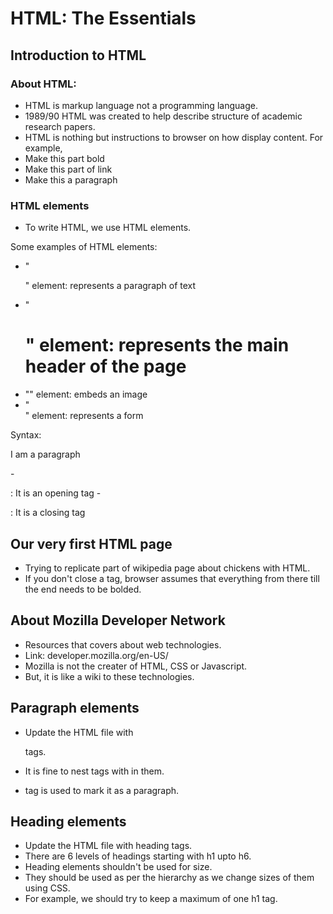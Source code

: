 # HTML: The Essentials

## Introduction to HTML

### About HTML:

- HTML is markup language not a programming language.
- 1989/90 HTML was created to help describe structure of academic research papers.
- HTML is nothing but instructions to browser on how display content.
  For example,
- Make this part bold
- Make this part of link
- Make this a paragraph

### HTML elements

- To write HTML, we use HTML elements.

Some examples of HTML elements:

- "<p>" element: represents a paragraph of text
- "<h1>" element: represents the main header of the page
- "<img>" element: embeds an image
- "<form>" element: represents a form

Syntax:

 <p>I am a paragraph</p>
- <p> : It is an opening tag
- </p>: It is a closing tag

## Our very first HTML page

- Trying to replicate part of wikipedia page about chickens with HTML.
- If you don't close a tag, browser assumes that everything from there till the end needs to be bolded.

## About Mozilla Developer Network

- Resources that covers about web technologies.
- Link: developer.mozilla.org/en-US/
- Mozilla is not the creater of HTML, CSS or Javascript.
- But, it is like a wiki to these technologies.

## Paragraph elements

- Update the HTML file with <p> tags.
- It is fine to nest tags with in them.
- <p> tag is used to mark it as a paragraph.

## Heading elements

- Update the HTML file with heading tags.
- There are 6 levels of headings starting with h1 upto h6.
- Heading elements shouldn't be used for size.
- They should be used as per the hierarchy as we change sizes of them using CSS.
- For example, we should try to keep a maximum of one h1 tag.
